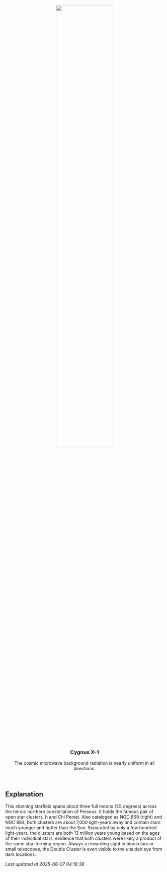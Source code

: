 <p align='center'>
    <img src='https://apod.nasa.gov/apod/image/2508/DoubleClusterBrecher1024.jpg' width='60%' />
    <h3 align="center">Cygnus X-1</h3>
    <p align="center">The cosmic microwave background radiation is nearly uniform in all directions.</p>
</p>
<br/>

Explanation
--
This stunning starfield spans about three full moons (1.5 degrees) across the heroic northern constellation of Perseus. It holds the famous pair of open star clusters, h and Chi Persei. Also cataloged as NGC 869 (right) and NGC 884, both clusters are about 7,000 light-years away and contain stars much younger and hotter than the Sun.  Separated by only a few hundred light-years, the clusters are both 13 million years young based on the ages of their individual stars, evidence that both clusters were likely a product of the same star-forming region. Always a rewarding sight in binoculars or small telescopes, the Double Cluster is even visible to the unaided eye from dark locations.


*Last updated at 2025-08-07 04:16:38*
